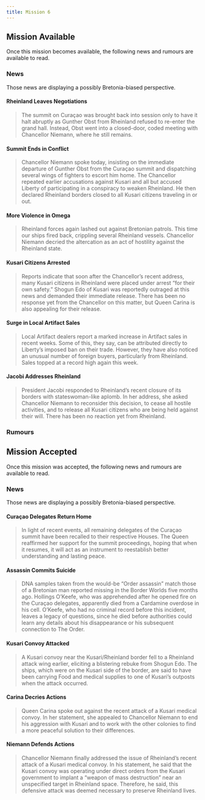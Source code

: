 ```yaml
---
title: Mission 6
---
```


## Mission Available

Once this mission becomes available, the following news and rumours are available to read.

### News
Those news are displaying a possibly Bretonia-biased perspective.

#### Rheinland Leaves Negotiations
> The summit on Curaçao was brought back into session only to have it halt abruptly as Gunther Obst from Rheinland refused to re-enter the grand hall. Instead, Obst went into a closed-door, coded meeting with Chancellor Niemann, where he still remains.

#### Summit Ends in Conflict
> Chancellor Niemann spoke today, insisting on the immediate departure of Gunther Obst from the Curaçao summit and dispatching several wings of fighters to escort him home. The Chancellor repeated earlier accusations against Kusari and all but accused Liberty of participating in a conspiracy to weaken Rheinland. He then declared Rheinland borders closed to all Kusari citizens traveling in or out.

#### More Violence in Omega
> Rheinland forces again lashed out against Bretonian patrols. This time our ships fired back, crippling several Rheinland vessels. Chancellor Niemann decried the altercation as an act of hostility against the Rheinland state.

#### Kusari Citizens Arrested
> Reports indicate that soon after the Chancellor’s recent address, many Kusari citizens in Rheinland were placed under arrest “for their own safety.” Shogun Edo of Kusari was reportedly outraged at this news and demanded their immediate release. There has been no response yet from the Chancellor on this matter, but Queen Carina is also appealing for their release.

#### Surge in Local Artifact Sales
> Local Artifact dealers report a marked increase in Artifact sales in recent weeks. Some of this, they say, can be attributed directly to Liberty’s imposed ban on their trade. However, they have also noticed an unusual number of foreign buyers, particularly from Rheinland. Sales topped at a record high again this week.

#### Jacobi Addresses Rheinland
> President Jacobi responded to Rheinland’s recent closure of its borders with stateswoman-like aplomb. In her address, she asked Chancellor Niemann to reconsider this decision, to cease all hostile activities, and to release all Kusari citizens who are being held against their will. There has been no reaction yet from Rheinland.

### Rumours

## Mission Accepted

Once this mission was accepted, the following news and rumours are available to read.

### News
Those news are displaying a possibly Bretonia-biased perspective.

#### Curaçao Delegates Return Home
> In light of recent events, all remaining delegates of the Curaçao summit have been recalled to their respective Houses. The Queen reaffirmed her support for the summit proceedings, hoping that when it resumes, it will act as an instrument to reestablish better understanding and lasting peace.

#### Assassin Commits Suicide
> DNA samples taken from the would-be “Order assassin” match those of a Bretonian man reported missing in the Border Worlds five months ago. Hollings O’Keefe, who was apprehended after he opened fire on the Curaçao delegates, apparently died from a Cardamine overdose in his cell. O’Keefe, who had no criminal record before this incident, leaves a legacy of questions, since he died before authorities could learn any details about his disappearance or his subsequent connection to The Order.

#### Kusari Convoy Attacked
> A Kusari convoy near the Kusari/Rheinland border fell to a Rheinland attack wing earlier, eliciting a blistering rebuke from Shogun Edo. The ships, which were on the Kusari side of the border, are said to have been carrying Food and medical supplies to one of Kusari’s outposts when the attack occurred.

#### Carina Decries Actions
> Queen Carina spoke out against the recent attack of a Kusari medical convoy. In her statement, she appealed to Chancellor Niemann to end his aggression with Kusari and to work with the other colonies to find a more peaceful solution to their differences.

#### Niemann Defends Actions
> Chancellor Niemann finally addressed the issue of Rheinland’s recent attack of a Kusari medical convoy. In his statement, he said that the Kusari convoy was operating under direct orders from the Kusari government to implant a “weapon of mass destruction” near an unspecified target in Rheinland space. Therefore, he said, this defensive attack was deemed necessary to preserve Rheinland lives.

